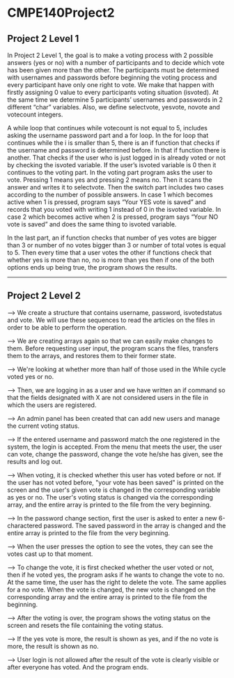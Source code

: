 # CMPE140Project2

## Project 2 Level 1

In Project 2 Level 1, the goal is to make a voting process with 2 possible answers (yes or no) with a number of participants and to decide which vote has been given more than the other. The participants must be determined with usernames and passwords before beginning the voting process and every participant have only one right to vote. We make that happen with firstly assigning 0 value to every participants voting situation (isvoted). 	At the same time we determine 5 participants’ usernames and passwords in 2 different “char” variables. Also, we define selectvote, yesvote, novote and votecount integers. 

A while loop that continues while votecount is not equal to 5, includes asking the username password part and a for loop. In the for loop that continues while the i is smaller than 5, there is an if function that checks if the username and password is determined before. In that if function there is another. That checks if the user who is just logged in is already voted or not by checking the isvoted variable. If the user’s isvoted variable is 0 then it continues to the voting part. In the voting part program asks the user to vote. Pressing 1 means yes and pressing 2 means no. Then it scans the answer and writes it to selectvote. Then the switch part includes two cases according to the number of possible answers. In case 1 which becomes active when 1 is pressed, program says “Your YES vote is saved” and records that you voted with writing 1 instead of 0 in the isvoted variable. In case 2 which becomes active when 2 is pressed, program says “Your NO vote is saved” and does the same thing to isvoted variable. 

In the last part, an if function checks that number of yes votes are bigger than 3 or number of no votes bigger than 3 or number of total votes is equal to 5. Then every time that a user votes the other if functions check that whether yes is more than no, no is more than yes then if one of the both options ends up being true, the program shows the results. 

----------
## Project 2 Level 2

--> We create a structure that contains username, password, isvotedstatus and vote. We will use these sequences to read the articles on the files in order to be able to perform the operation. 

--> We are creating arrays again so that we can easily make changes to them. Before requesting user input, the program scans the files, transfers them to the arrays, and restores them to their former state. 

--> We're looking at whether more than half of those used in the While cycle voted yes or no.

--> Then, we are logging in as a user and we have written an if command so that the fields designated with X are not considered users in the file in which the users are registered. 

--> An admin panel has been created that can add new users and manage the current voting status. 

--> If the entered username and password match the one registered in the system, the login is accepted. From the menu that meets the user, the user can vote, change the password, change the vote he/she has given, see the results and log out. 

--> When voting, it is checked whether this user has voted before or not. If the user has not voted before, "your vote has been saved" is printed on the screen and the user's given vote is changed in the corresponding variable as yes or no. The user's voting status is changed via the corresponding array, and the entire array is printed to the file from the very beginning.

--> In the password change section, first the user is asked to enter a new 6-charactered password. The saved password in the array is changed and the entire array is printed to the file from the very beginning. 

--> When the user presses the option to see the votes, they can see the votes cast up to that moment. 

--> To change the vote, it is first checked whether the user voted or not, then if he voted yes, the program asks if he wants to change the vote to no. At the same time, the user has the right to delete the vote. The same applies for a no vote. When the vote is changed, the new vote is changed on the corresponding array and the entire array is printed to the file from the beginning. 

--> After the voting is over, the program shows the voting status on the screen and resets the file containing the voting status. 

--> If the yes vote is more, the result is shown as yes, and if the no vote is more, the result is shown as no. 

--> User login is not allowed after the result of the vote is clearly visible or after everyone has voted. And the program ends.

